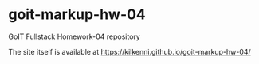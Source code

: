 # goit-markup-hw-04

GoIT Fullstack Homework-04 repository

The site itself is available at https://kilkenni.github.io/goit-markup-hw-04/
